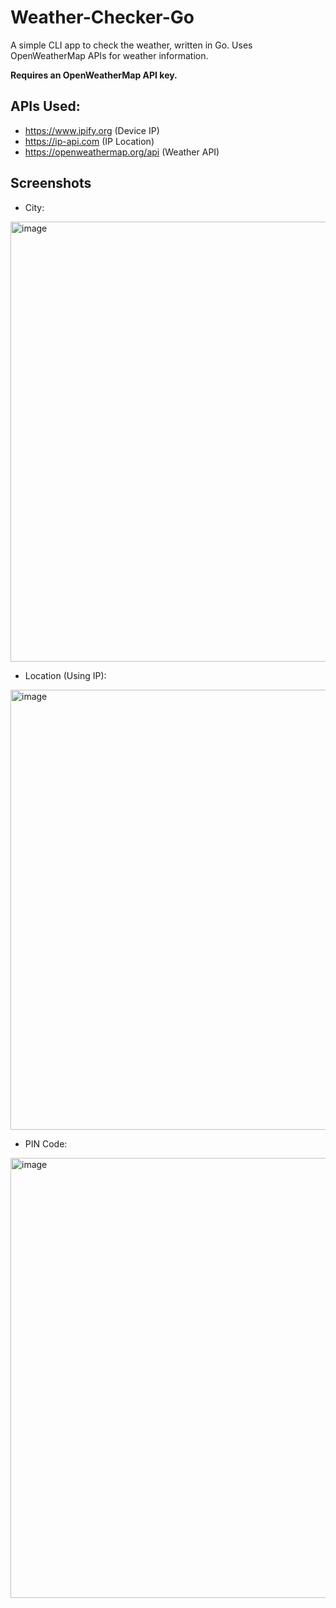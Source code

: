 # Weather-Checker-Go
A simple CLI app to check the weather, written in Go. Uses OpenWeatherMap APIs for weather information.    

**Requires an OpenWeatherMap API key.**    

## APIs Used:
- https://www.ipify.org (Device IP)
- https://ip-api.com (IP Location)
- https://openweathermap.org/api (Weather API)


## Screenshots

- City:
<img width="704" alt="image" src="https://user-images.githubusercontent.com/22570553/152245056-b92f5081-cc2a-41e9-be8a-a870f3d8c770.png">

- Location (Using IP):
<img width="704" alt="image" src="https://user-images.githubusercontent.com/22570553/152245171-fbc6274e-2b33-40b3-92c0-1782d9c47237.png">

- PIN Code:
<img width="704" alt="image" src="https://user-images.githubusercontent.com/22570553/152245234-4fa5e62c-8757-4cea-8bb2-97a034e34253.png">

